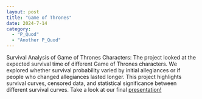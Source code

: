 ```yaml
---
layout: post
title: "Game of Thrones"
date: 2024-7-14
category:
  - "P_Quod"
  - "Another P_Quod"
---
```


Survival Analysis of Game of Thrones Characters:
The project looked at the expected survival time of different Game of Thrones characters. We explored whether survival probability varied by initial allegiances or if people who changed allegiances lasted longer. This project highlights survival curves, censored data, and statistical significance between different survival curves. Take a look at our final [presentation!](../DATA599_GROUPPROJECT1_HALL_SMITH_ROMERO.pdf)
